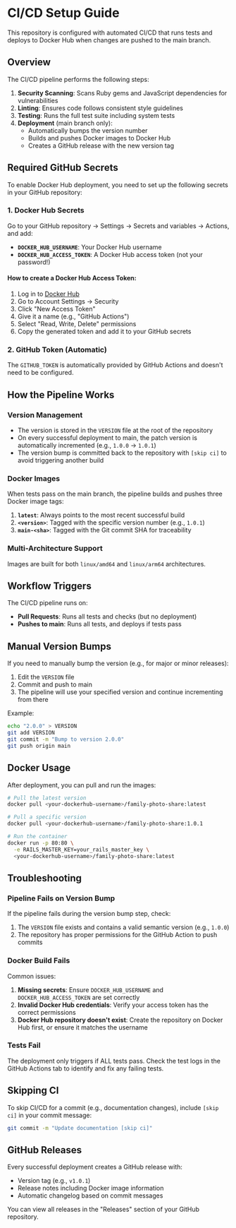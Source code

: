 # CI/CD Setup Guide

This repository is configured with automated CI/CD that runs tests and deploys to Docker Hub when changes are pushed to the main branch.

## Overview

The CI/CD pipeline performs the following steps:

1. **Security Scanning**: Scans Ruby gems and JavaScript dependencies for vulnerabilities
2. **Linting**: Ensures code follows consistent style guidelines
3. **Testing**: Runs the full test suite including system tests
4. **Deployment** (main branch only): 
   - Automatically bumps the version number
   - Builds and pushes Docker images to Docker Hub
   - Creates a GitHub release with the new version tag

## Required GitHub Secrets

To enable Docker Hub deployment, you need to set up the following secrets in your GitHub repository:

### 1. Docker Hub Secrets

Go to your GitHub repository → Settings → Secrets and variables → Actions, and add:

- **`DOCKER_HUB_USERNAME`**: Your Docker Hub username
- **`DOCKER_HUB_ACCESS_TOKEN`**: A Docker Hub access token (not your password!)

#### How to create a Docker Hub Access Token:

1. Log in to [Docker Hub](https://hub.docker.com)
2. Go to Account Settings → Security
3. Click "New Access Token"
4. Give it a name (e.g., "GitHub Actions")
5. Select "Read, Write, Delete" permissions
6. Copy the generated token and add it to your GitHub secrets

### 2. GitHub Token (Automatic)

The `GITHUB_TOKEN` is automatically provided by GitHub Actions and doesn't need to be configured.

## How the Pipeline Works

### Version Management

- The version is stored in the `VERSION` file at the root of the repository
- On every successful deployment to main, the patch version is automatically incremented (e.g., `1.0.0` → `1.0.1`)
- The version bump is committed back to the repository with `[skip ci]` to avoid triggering another build

### Docker Images

When tests pass on the main branch, the pipeline builds and pushes three Docker image tags:

1. **`latest`**: Always points to the most recent successful build
2. **`<version>`**: Tagged with the specific version number (e.g., `1.0.1`)
3. **`main-<sha>`**: Tagged with the Git commit SHA for traceability

### Multi-Architecture Support

Images are built for both `linux/amd64` and `linux/arm64` architectures.

## Workflow Triggers

The CI/CD pipeline runs on:

- **Pull Requests**: Runs all tests and checks (but no deployment)
- **Pushes to main**: Runs all tests, and deploys if tests pass

## Manual Version Bumps

If you need to manually bump the version (e.g., for major or minor releases):

1. Edit the `VERSION` file
2. Commit and push to main
3. The pipeline will use your specified version and continue incrementing from there

Example:
```bash
echo "2.0.0" > VERSION
git add VERSION
git commit -m "Bump to version 2.0.0"
git push origin main
```

## Docker Usage

After deployment, you can pull and run the images:

```bash
# Pull the latest version
docker pull <your-dockerhub-username>/family-photo-share:latest

# Pull a specific version
docker pull <your-dockerhub-username>/family-photo-share:1.0.1

# Run the container
docker run -p 80:80 \
  -e RAILS_MASTER_KEY=your_rails_master_key \
  <your-dockerhub-username>/family-photo-share:latest
```

## Troubleshooting

### Pipeline Fails on Version Bump

If the pipeline fails during the version bump step, check:

1. The `VERSION` file exists and contains a valid semantic version (e.g., `1.0.0`)
2. The repository has proper permissions for the GitHub Action to push commits

### Docker Build Fails

Common issues:

1. **Missing secrets**: Ensure `DOCKER_HUB_USERNAME` and `DOCKER_HUB_ACCESS_TOKEN` are set correctly
2. **Invalid Docker Hub credentials**: Verify your access token has the correct permissions
3. **Docker Hub repository doesn't exist**: Create the repository on Docker Hub first, or ensure it matches the username

### Tests Fail

The deployment only triggers if ALL tests pass. Check the test logs in the GitHub Actions tab to identify and fix any failing tests.

## Skipping CI

To skip CI/CD for a commit (e.g., documentation changes), include `[skip ci]` in your commit message:

```bash
git commit -m "Update documentation [skip ci]"
```

## GitHub Releases

Every successful deployment creates a GitHub release with:

- Version tag (e.g., `v1.0.1`)
- Release notes including Docker image information
- Automatic changelog based on commit messages

You can view all releases in the "Releases" section of your GitHub repository.